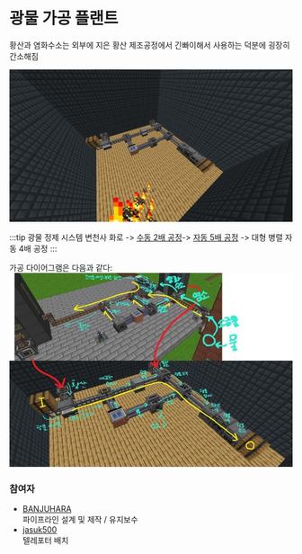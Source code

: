# 광물 가공 플랜트

황산과 염화수소는 외부에 지은 황산 제조공정에서 긴빠이해서 사용하는 덕분에 굉장히 간소해짐

![메인](../../asset/systems/mk_ore_processing_plant/main.jpg)


<!-- tag_target_open:frame:ore_refinement_generations -->
:::tip 광물 정제 시스템 변천사
화로 -> [수동 2배 공정](mk_manual_processors.md)-> [자동 5배 공정](mk_ore_processing_plant.md) -> 대형 병렬 자동 4배 공정
:::
<!-- tag_close -->


가공 다이어그램은 다음과 같다:
![다이어그램](../../asset/systems/mk_ore_processing_plant/diagram.jpg)

### 참여자
<!-- tag_source_open:description:member_contribute -->
- [BANJUHARA](../members/BANJUHARA.md)  
파이프라인 설계 및 제작 / 유지보수
- [jasuk500](../members/jasuk500.md)  
텔레포터 배치
<!-- tag_close-->